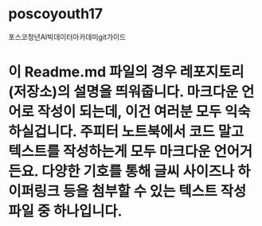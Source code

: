 # poscoyouth17
포스코청년AI빅데이터아카데미git가이드
# 이 Readme.md 파일의 경우 레포지토리(저장소)의 설명을 띄워줍니다. 마크다운 언어로 작성이 되는데, 이건 여러분 모두 익숙하실겁니다. 주피터 노트북에서 코드 말고 텍스트를 작성하는게 모두 마크다운 언어거든요. 다양한 기호를 통해 글씨 사이즈나 하이퍼링크 등을 첨부할 수 있는 텍스트 작성 파일 중 하나입니다.
